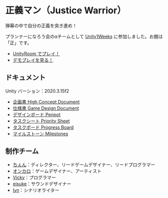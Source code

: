 # 正義マン（Justice Warrior）

弾幕の中で自分の正義を突き進め！

プランナーになろう会のαチームとして [Unity1Weeks](https://unityroom.com/unity1weeks/54) に参加しました。お題は「正」です。

- [UnityRoom でプレイ！](https://unityroom.com/games/justice-warrior)
- [デモプレイを見る！](https://youtu.be/ZgatfoTvNms)

## ドキュメント

Unity バーション：2020.3.15f2

- [企画書 High Concept Document](https://docs.google.com/document/d/1GkQkNB7F0l6AHgE54wDkYKc_rT6aAaw6ItlGStvglvQ/edit)
- [仕様書 Game Design Document](https://github.com/JiaChen-Zeng/PRNL-Alpha01/wiki)
- [デザインボード Penpot](https://design.penpot.app/#/workspace/6d8b88b0-60de-11ec-826f-e949c75b760d/5103a330-6327-11ec-95ac-c2b142838c8b?page-id=5103a331-6327-11ec-95ac-c2b142838c8b)
- [タスクシート Priority Sheet](https://github.com/users/JiaChen-Zeng/projects/1/views/1)
- [タスクボード Progress Board](https://github.com/users/JiaChen-Zeng/projects/1/views/4)
- [マイルストーン Milestones](https://github.com/JiaChen-Zeng/PRNL-Alpha01/milestones)

## 制作チーム

- [ちぇん](https://github.com/JiaChen-Zeng)：ディレクター、リードゲームデザイナー、リードプログラマー
- [オンカロ](https://github.com/Onka10)：ゲームデザイナー、アーティスト
- [Vicky](https://github.com/juegoavinash)：プログラマー
- [eisuke](https://github.com/eiei114)：サウンドデザイナー
- [lyn](https://github.com/lyn-teambeta)：シナリオライター
